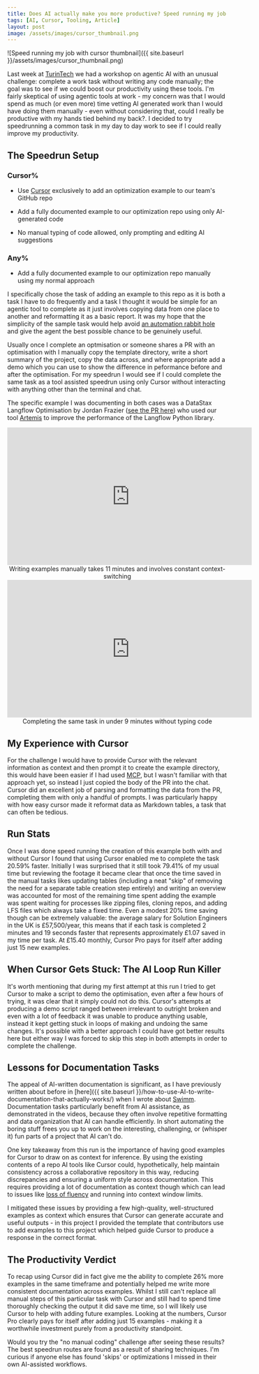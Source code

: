 ```yaml
---
title: Does AI actually make you more productive? Speed running my job with Cursor.
tags: [AI, Cursor, Tooling, Article]
layout: post
image: /assets/images/cursor_thumbnail.png
---
```


![Speed running my job with cursor thumbnail]({{ site.baseurl }}/assets/images/cursor_thumbnail.png)

Last week at [TurinTech](https://www.turintech.ai/) we had a workshop on agentic AI with an unusual challenge: complete a work task without writing any code manually; the goal was to see if we could boost our productivity using these tools. I'm fairly skeptical of using agentic tools at work - my concern was that I would spend as much (or even more) time vetting AI generated work than I would have doing them manually - even without considering that, could I really be productive with my hands tied behind my back?. I decided to try speedrunning a common task in my day to day work to see if I could really improve my productivity.

## The Speedrun Setup

### Cursor%

* Use [Cursor](https://www.cursor.com/) exclusively to add an optimization example to our team's GitHub repo 

* Add a fully documented example to our optimization repo using only AI-generated code

* No manual typing of code allowed, only prompting and editing AI suggestions

### Any%

* Add a fully documented example to our optimization repo manually using my normal approach

I specifically chose the task of adding an example to this repo as it is both a task I have to do frequently and a task I thought it would be simple for an agentic tool to complete as it just involves copying data from one place to another and reformatting it as a basic report. It was my hope that the simplicity of the sample task would help avoid [an automation rabbit hole](https://xkcd.com/1319/) and give the agent the best possible chance to be genuinely useful.

Usually once I complete an optmisation or someone shares a PR with an optimisation with I manually copy the template directory, write a short summary of the project, copy the data across, and where appropriate add a demo which you can use to show the difference in peformance before and after the optimisation. For my speedrun I would see if I could complete the same task as a tool assisted speedrun using only Cursor without interacting with anything other than the terminal and chat.

The specific example I was documenting in both cases was a DataStax Langflow Optimisation by Jordan Frazier ([see the PR here](https://github.com/langflow-ai/langflow/pull/7248)) who used our tool [Artemis](https://www.turintech.ai/artemis) to improve the performance of the Langflow Python library.


<center>
  <iframe width="560" height="315" src="https://www.youtube.com/embed/PTAhBZ56238?si=zgdVzjayJzw8itYZ" title="YouTube video player" frameborder="0" allow="accelerometer; autoplay; clipboard-write; encrypted-media; gyroscope; picture-in-picture; web-share" referrerpolicy="strict-origin-when-cross-origin" allowfullscreen></iframe>
</center>
<center>Writing examples manually takes 11 minutes and involves constant context-switching</center>

<center>
  <iframe width="560" height="315" src="https://www.youtube.com/embed/YmoHR-LTTbg?si=bYEWRseweGPkdD_c" title="YouTube video player" frameborder="0" allow="accelerometer; autoplay; clipboard-write; encrypted-media; gyroscope; picture-in-picture; web-share" referrerpolicy="strict-origin-when-cross-origin" allowfullscreen></iframe>
</center>
<center>Completing the same task in under 9 minutes without typing code</center>

## My Experience with Cursor

For the challenge I would have to provide Cursor with the relevant information as context and then prompt it to create the example directory, this would have been easier if I had used [MCP](https://modelcontextprotocol.io/introduction), but I wasn't familiar with that approach yet, so instead I just copied the body of the PR into the chat. Cursor did an excellent job of parsing and formatting the data from the PR, completing them with only a handful of prompts. I was particularly happy with how easy cursor made it reformat data as Markdown tables, a task that can often be tedious.

## Run Stats

Once I was done speed running the creation of this example both with and without Cursor I found that using Cursor enabled me to complete the task 20.59% faster. Initially I was surprised that it still took 79.41% of my usual time but reviewing the footage it became clear that once the time saved in the manual tasks likes updating tables (including a neat "skip" of removing the need for a separate table creation step entirely) and writing an overview was accounted for most of the remaining time spent adding the example was spent waiting for processes like zipping files, cloning repos, and adding LFS files which always take a fixed time. Even a modest 20% time saving though can be extremely valuable: the average salary for Solution Engineers in the UK is £57,500/year, this means that if each task is completed 2 minutes and 19 seconds faster that represents approximately £1.07 saved in my time per task. At £15.40 monthly, Cursor Pro pays for itself after adding just 15 new examples.

## When Cursor Gets Stuck: The AI Loop Run Killer

It's worth mentioning that during my first attempt at this run I tried to get Cursor to make a script to demo the optimisation, even after a few hours of trying, it was clear that it simply could not do this. Cursor's attempts at producing a demo script ranged between irrelevant to outright broken and even with a lot of feedback it was unable to produce anything usable, instead it kept getting stuck in loops of making and undoing the same changes. It's possible with a better approach I could have got better results here but either way I was forced to skip this step in both attempts in order to complete the challenge. 

## Lessons for Documentation Tasks

The appeal of AI-written documentation is significant, as I have previously written about before in [here]({{ site.baseurl }}/how-to-use-AI-to-write-documentation-that-actually-works/) when I wrote about [Swimm](https://swimm.io/). Documentation tasks particularly benefit from AI assistance, as demonstrated in the videos, because they often involve repetitive formatting and data organization that AI can handle efficiently. In short automating the boring stuff frees you up to work on the interesting, challenging, or (whisper it) fun parts of a project that AI can't do.

One key takeaway from this run is the importance of having good examples for Cursor to draw on as context for inference.  By using the existing contents of a repo AI tools like Cursor could, hypothetically, help maintain consistency across a collaborative repository in this way, reducing discrepancies and ensuring a uniform style across documentation. This requires providing a lot of documentation as context though which can lead to issues like [loss of fluency](https://huggingface.co/blog/tomaarsen/attention-sinks#limitations-for-chat-assistant-llms:~:text=Loss%20of%20Fluency,assistant%3A%20assistant%3A) and running into context window limits. 

I mitigated these issues by providing a few high-quality, well-structured examples as context which ensures that Cursor can generate accurate and useful outputs - in this project I provided the template that contributors use to add examples to this project which helped guide Cursor to produce a response in the correct format. 

## The Productivity Verdict

To recap using Cursor did in fact give me the ability to complete 26% more examples in the same timeframe and potentially helped me write more consistent documentation across examples. Whilst I still can't replace all manual steps of this particular task with Cursor and still had to spend time thoroughly checking the output it did save me time, so I will likely use Cursor to help with adding future examples. Looking at the numbers, Cursor Pro clearly pays for itself after adding just 15 examples - making it a worthwhile investment purely from a productivity standpoint.

Would you try the "no manual coding" challenge after seeing these results? The best speedrun routes are found as a result of sharing techniques. I'm curious if anyone else has found 'skips' or optimizations I missed in their own AI-assisted workflows.